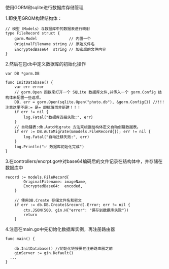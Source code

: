 使用GORM和sqlite进行数据库存储管理 

1.即使用GROM构建结构体：
```
// 模型（Models）与数据库中的数据表进行映射
type FileRecord struct {
	gorm.Model              // 内置一个
	OriginalFilename string // 原始文件名
	EncryptedBase64  string // 加密后的文件内容
}
```
2.然后在包db中定义数据库的初始化操作
```
var DB *gorm.DB

func InitDatabase() {
	var err error
	// gorm.Open 函数来打开一个 SQLite 数据库文件,并传入一个 gorm.Config 结构体来配置一些选项。
	DB, err = gorm.Open(sqlite.Open("photo.db"), &gorm.Config{}) //!!!注意这里不是:= 是= 即赋值而非新建！！！
	if err != nil {
		log.Fatal("数据库连接失败:", err)
	}
	// 自动建表:db.AutoMigrate 方法来根据结构体定义自动创建数据表。
	if err := DB.AutoMigrate(&models.FileRecord{}); err != nil {
		log.Fatal("自动迁移失败:", err)
	}
	log.Println("✅ 数据库初始化完成")
}
```
3.在controllers/encrpt.go中对base64编码后的文件记录在结构体中，并存储在数据库中
```
record := models.FileRecord{
		OriginalFilename: imageName,
		EncryptedBase64:  encoded,
	}

	// 使用DB.Create 存储文件名和密文
	if err := db.DB.Create(&record).Error; err != nil {
		ctx.JSON(500, gin.H{"error": "保存到数据库失败"})
		return
	}
```
4.注意在main.go中先初始化数据库实例，再注册路由器
```
func main() {

	db.InitDatabase() //初始化链接要在注册路由器之前
	ginServer := gin.Default()
  ...
}
```




